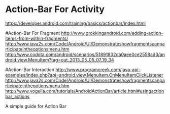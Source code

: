# Action-Bar For Activity
https://developer.android.com/training/basics/actionbar/index.html

#Action-Bar For Fragment
http://www.grokkingandroid.com/adding-action-items-from-within-fragments/
http://www.java2s.com/Code/Android/UI/Demonstrateshowfragmentscanparticipateintheoptionsmenu.htm
http://www.codota.com/android/scenarios/51891832da0aee0ce2558ad3/android.view.MenuItem?tag=out_2013_05_05_07_19_34

#Action-Bar Interaction
http://www.programcreek.com/java-api-examples/index.php?api=android.view.MenuItem.OnMenuItemClickListener
http://www.java2s.com/Code/Android/UI/Demonstrateshowfragmentscanparticipateintheoptionsmenu.htm
http://www.vogella.com/tutorials/AndroidActionBar/article.html#usingactionbar_actions

A simple guide for Action Bar
